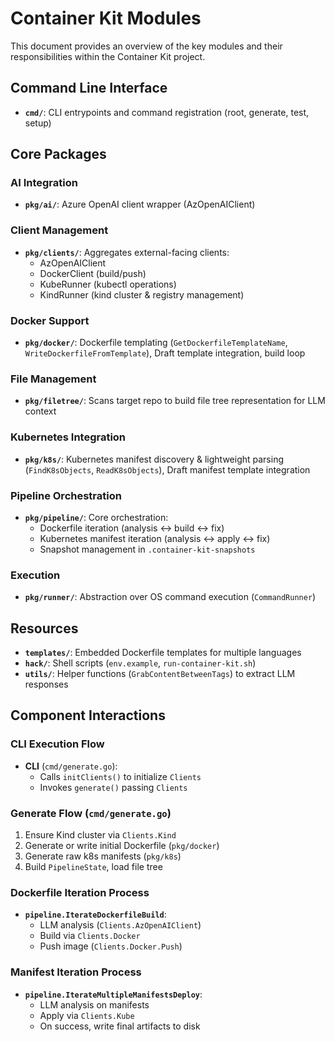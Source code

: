 # Container Kit Modules

This document provides an overview of the key modules and their responsibilities within the Container Kit project.

## Command Line Interface

- **`cmd/`**: CLI entrypoints and command registration (root, generate, test, setup)

## Core Packages

### AI Integration

- **`pkg/ai/`**: Azure OpenAI client wrapper (AzOpenAIClient)

### Client Management

- **`pkg/clients/`**: Aggregates external-facing clients:
  - AzOpenAIClient
  - DockerClient (build/push)
  - KubeRunner (kubectl operations)
  - KindRunner (kind cluster & registry management)

### Docker Support

- **`pkg/docker/`**: Dockerfile templating (`GetDockerfileTemplateName`, `WriteDockerfileFromTemplate`), Draft template integration, build loop

### File Management

- **`pkg/filetree/`**: Scans target repo to build file tree representation for LLM context

### Kubernetes Integration

- **`pkg/k8s/`**: Kubernetes manifest discovery & lightweight parsing (`FindK8sObjects`, `ReadK8sObjects`), Draft manifest template integration

### Pipeline Orchestration

- **`pkg/pipeline/`**: Core orchestration:
  - Dockerfile iteration (analysis ↔ build ↔ fix)
  - Kubernetes manifest iteration (analysis ↔ apply ↔ fix)
  - Snapshot management in `.container-kit-snapshots`

### Execution

- **`pkg/runner/`**: Abstraction over OS command execution (`CommandRunner`)

## Resources

- **`templates/`**: Embedded Dockerfile templates for multiple languages
- **`hack/`**: Shell scripts (`env.example`, `run-container-kit.sh`)
- **`utils/`**: Helper functions (`GrabContentBetweenTags`) to extract LLM responses

## Component Interactions

### CLI Execution Flow

- **CLI** (`cmd/generate.go`):
  - Calls `initClients()` to initialize `Clients`
  - Invokes `generate()` passing `Clients`

### Generate Flow (`cmd/generate.go`)

1. Ensure Kind cluster via `Clients.Kind`
2. Generate or write initial Dockerfile (`pkg/docker`)
3. Generate raw k8s manifests (`pkg/k8s`)
4. Build `PipelineState`, load file tree

### Dockerfile Iteration Process

- **`pipeline.IterateDockerfileBuild`**:
  - LLM analysis (`Clients.AzOpenAIClient`)
  - Build via `Clients.Docker`
  - Push image (`Clients.Docker.Push`)

### Manifest Iteration Process

- **`pipeline.IterateMultipleManifestsDeploy`**:
  - LLM analysis on manifests
  - Apply via `Clients.Kube`
  - On success, write final artifacts to disk
